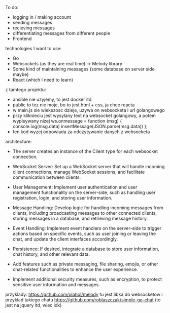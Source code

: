 To do:
- logging in / making account
- sending messages
- recieving messages
- differentiating messages from different people
- Frontend


technologies I want to use:
- Go
- Websockets (as they are real time) -> Melody library
- Some kind of maintaining messages (some database on server side maybe)
- React (which I need to learn)


z tamtego projektu:
- ansible nie uzyjemy, to jest docker itd
- public to tez nie moje, bo to jest html + css, ja chce reacta
- w main.js sie wiekszosc dzieje, uzywa on websocketa i url golangowego
- przy kliknieciu jest wysylany text na websocket golangowy, a potem wypisywany nizej
ws.onmessage = function (msg) {
	console.log(msg.data)
    insertMessage(JSON.parse(msg.data))
};
- ten kod wyzej odpowiada za odczytywanie danych z websocketa



architecture:
- The server creates an instance of the Client type for each websocket connection.

- WebSocket Server: Set up a WebSocket server that will handle incoming client connections, manage WebSocket sessions, and facilitate communication between clients.
- User Management: Implement user authentication and user management functionality on the server-side, such as handling user registration, login, and storing user information.
- Message Handling: Develop logic for handling incoming messages from clients, including broadcasting messages to other connected clients, storing messages in a database, and retrieving message history.
- Event Handling: Implement event handlers on the server-side to trigger actions based on specific events, such as user joining or leaving the chat, and update the client interfaces accordingly.
- Persistence: If desired, integrate a database to store user information, chat history, and other relevant data.
- Add features such as private messaging, file sharing, emojis, or other chat-related functionalities to enhance the user experience.
- Implement additional security measures, such as encryption, to protect sensitive user information and messages.








przyklady:
https://github.com/olahol/melody tu jest libka do websocketow i przyklad takiego chatu
https://github.com/roblaszczak/simple-go-chat (to jest na jquery itd, wiec idk)
